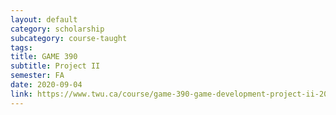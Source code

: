 ```yaml
---
layout: default
category: scholarship
subcategory: course-taught
tags:
title: GAME 390
subtitle: Project II
semester: FA
date: 2020-09-04
link: https://www.twu.ca/course/game-390-game-development-project-ii-2020-2021
---
```

